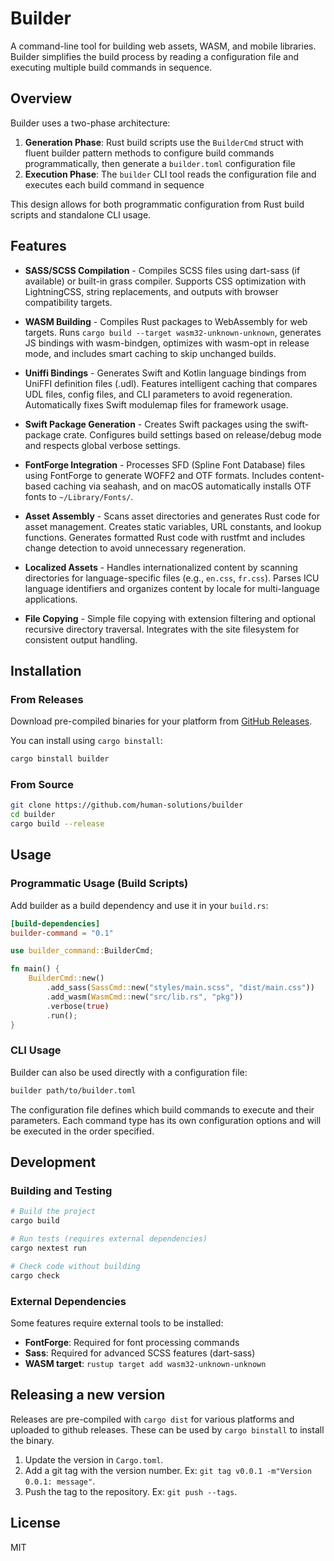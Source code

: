 # Builder

A command-line tool for building web assets, WASM, and mobile libraries. Builder simplifies the build process by reading a configuration file and executing multiple build commands in sequence.

## Overview

Builder uses a two-phase architecture:

1. **Generation Phase**: Rust build scripts use the `BuilderCmd` struct with fluent builder pattern methods to configure build commands programmatically, then generate a `builder.toml` configuration file
2. **Execution Phase**: The `builder` CLI tool reads the configuration file and executes each build command in sequence

This design allows for both programmatic configuration from Rust build scripts and standalone CLI usage.

## Features

- **SASS/SCSS Compilation** - Compiles SCSS files using dart-sass (if available) or built-in grass compiler. Supports CSS optimization with LightningCSS, string replacements, and outputs with browser compatibility targets.

- **WASM Building** - Compiles Rust packages to WebAssembly for web targets. Runs `cargo build --target wasm32-unknown-unknown`, generates JS bindings with wasm-bindgen, optimizes with wasm-opt in release mode, and includes smart caching to skip unchanged builds.

- **Uniffi Bindings** - Generates Swift and Kotlin language bindings from UniFFI definition files (.udl). Features intelligent caching that compares UDL files, config files, and CLI parameters to avoid regeneration. Automatically fixes Swift modulemap files for framework usage.

- **Swift Package Generation** - Creates Swift packages using the swift-package crate. Configures build settings based on release/debug mode and respects global verbose settings.

- **FontForge Integration** - Processes SFD (Spline Font Database) files using FontForge to generate WOFF2 and OTF formats. Includes content-based caching via seahash, and on macOS automatically installs OTF fonts to `~/Library/Fonts/`.

- **Asset Assembly** - Scans asset directories and generates Rust code for asset management. Creates static variables, URL constants, and lookup functions. Generates formatted Rust code with rustfmt and includes change detection to avoid unnecessary regeneration.

- **Localized Assets** - Handles internationalized content by scanning directories for language-specific files (e.g., `en.css`, `fr.css`). Parses ICU language identifiers and organizes content by locale for multi-language applications.

- **File Copying** - Simple file copying with extension filtering and optional recursive directory traversal. Integrates with the site filesystem for consistent output handling.

## Installation

### From Releases

Download pre-compiled binaries for your platform from [GitHub Releases](https://github.com/human-solutions/builder/releases).

You can install using `cargo binstall`:

```bash
cargo binstall builder
```

### From Source

```bash
git clone https://github.com/human-solutions/builder
cd builder
cargo build --release
```

## Usage

### Programmatic Usage (Build Scripts)

Add builder as a build dependency and use it in your `build.rs`:

```toml
[build-dependencies]
builder-command = "0.1"
```

```rust
use builder_command::BuilderCmd;

fn main() {
    BuilderCmd::new()
        .add_sass(SassCmd::new("styles/main.scss", "dist/main.css"))
        .add_wasm(WasmCmd::new("src/lib.rs", "pkg"))
        .verbose(true)
        .run();
}
```

### CLI Usage

Builder can also be used directly with a configuration file:

```bash
builder path/to/builder.toml
```

The configuration file defines which build commands to execute and their parameters. Each command type has its own configuration options and will be executed in the order specified.

## Development

### Building and Testing

```bash
# Build the project
cargo build

# Run tests (requires external dependencies)
cargo nextest run

# Check code without building
cargo check
```

### External Dependencies

Some features require external tools to be installed:

- **FontForge**: Required for font processing commands
- **Sass**: Required for advanced SCSS features (dart-sass)
- **WASM target**: `rustup target add wasm32-unknown-unknown`

## Releasing a new version

Releases are pre-compiled with `cargo dist` for various platforms and uploaded to github releases.
These can be used by `cargo binstall` to install the binary.

1. Update the version in `Cargo.toml`.
2. Add a git tag with the version number. Ex: `git tag v0.0.1 -m"Version 0.0.1: message"`.
3. Push the tag to the repository. Ex: `git push --tags`.

## License

MIT